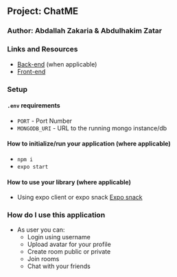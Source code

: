 ## Project: ChatME

### Author: Abdallah Zakaria & Abdulhakim Zatar

### Links and Resources
- [Back-end](https://github.com/AZ-devs/ChatME-Backend) (when applicable)
- [Front-end](https://github.com/AZ-devs/ChatME-Frontend)

### Setup

#### `.env` requirements

- `PORT` - Port Number
- `MONGODB_URI` - URL to the running mongo instance/db

#### How to initialize/run your application (where applicable)

- `npm i`
- `expo start`

#### How to use your library (where applicable)

- Using expo client or expo snack
[Expo snack](https://snack.expo.io/@zatar96/github.com-az-devs-chatme-frontend)

### How do I use this application

* As user you can:
  * Login using username
  * Upload avatar for your profile
  * Create room public or private
  * Join rooms
  * Chat with your friends
